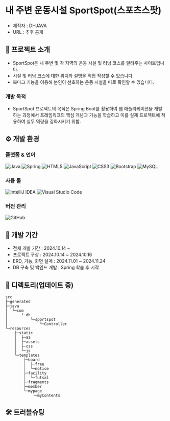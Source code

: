 # 내 주변 운동시설 SportSpot(스포츠스팟)
+ 제작자 : DHJAVA
+ URL : 추후 공개

## 📢 프로젝트 소개
+ SportSpot은 내 주변 및 각 지역의 운동 시설 및 러닝 코스를 알려주는 사이트입니다.
+ 시설 및 러닝 코스에 대한 위치와 설명을 직접 작성할 수 있습니다.
+ 북마크 기능을 이용해 본인이 선호하는 운동 시설을 따로 확인할 수 있습니다.

### 개발 목적
 + SportSpot 프로젝트의 목적은 Spring Boot를 활용하여 웹 애플리케이션을 개발하는 과정에서 프레임워크의 핵심 개념과 기능을 학습하고 이를 실제 프로젝트에 적용하여 실무 역량을 강화시키기 위함.

## ⚙️ 개발 환경
### 플랫폼 & 언어
![Java](https://img.shields.io/badge/java-%23ED8B00.svg?style=for-the-badge&logo=openjdk&logoColor=white)   ![Spring](https://img.shields.io/badge/spring-%236DB33F.svg?style=for-the-badge&logo=spring&logoColor=white) ![HTML5](https://img.shields.io/badge/html5-%23E34F26.svg?style=for-the-badge&logo=html5&logoColor=white) ![JavaScript](https://img.shields.io/badge/javascript-%23323330.svg?style=for-the-badge&logo=javascript&logoColor=%23F7DF1E) ![CSS3](https://img.shields.io/badge/css3-%231572B6.svg?style=for-the-badge&logo=css3&logoColor=white)	![Bootstrap](https://img.shields.io/badge/bootstrap-%238511FA.svg?style=for-the-badge&logo=bootstrap&logoColor=white) ![MySQL](https://img.shields.io/badge/mysql-4479A1.svg?style=for-the-badge&logo=mysql&logoColor=white)

### 사용 툴
![IntelliJ IDEA](https://img.shields.io/badge/IntelliJIDEA-000000.svg?style=for-the-badge&logo=intellij-idea&logoColor=white) ![Visual Studio Code](https://img.shields.io/badge/Visual%20Studio%20Code-0078d7.svg?style=for-the-badge&logo=visual-studio-code&logoColor=white)

### 버전 관리
![GitHub](https://img.shields.io/badge/github-%23121011.svg?style=for-the-badge&logo=github&logoColor=white)

## 📅 개발 기간
+ 전체 개발 기간 : 2024.10.14 ~ 
+ 프로젝트 구상 : 2024.10.14 ~ 2024.10.16
+ ERD, 기능, 화면 설계 : 2024.11.01 ~ 2024.11.24
+ DB 구축 및 백엔드 개발 : Spring 학습 후 시작

## 📁 디렉토리(업데이트 중)
```
src
├─generated
├─java
│  └─com
│      └─dh
│          └─sportspot
│              └─Controller
└─resources
    ├─static
    │  ├─aa
    │  ├─assets
    │  ├─css
    │  └─js
    └─templates
        ├─board
        │  ├─free
        │  └─notice
        ├─facility
        │  └─futsal
        ├─fragments
        ├─member
        └─mypage
            └─myContents
```

## 🛠️ 트러블슈팅

